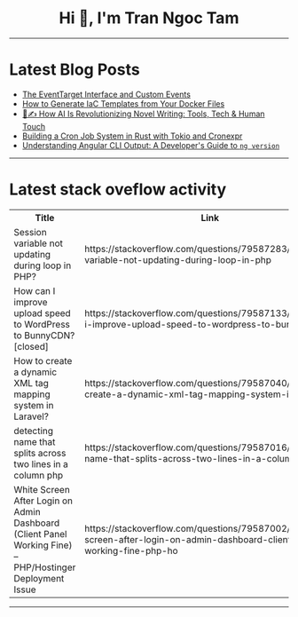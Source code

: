 <h1 align="center">Hi 👋, I'm Tran Ngoc Tam</h1>

---

# Latest Blog Posts 
<!-- BLOG-POST-LIST:START -->
- [The EventTarget Interface and Custom Events](https://dev.to/omriluz1/the-eventtarget-interface-and-custom-events-29jh)
- [How to Generate IaC Templates from Your Docker Files](https://dev.to/piotr_hajdas/how-to-generate-iac-templates-from-your-docker-files-3gn)
- [🧠✍️ How AI Is Revolutionizing Novel Writing: Tools, Tech &amp; Human Touch](https://dev.to/jeremy_libeskind_4bfdc99f/how-ai-is-revolutionizing-novel-writing-tools-tech-human-touch-19f8)
- [Building a Cron Job System in Rust with Tokio and Cronexpr](https://dev.to/hexshift/building-a-cron-job-system-in-rust-with-tokio-and-cronexpr-18j1)
- [Understanding Angular CLI Output: A Developer&#39;s Guide to `ng version`](https://dev.to/cristiansifuentes/understanding-angular-cli-output-a-developers-guide-to-ng-version-5c56)
<!-- BLOG-POST-LIST:END -->

---

# Latest stack oveflow activity
<table>
  <tr><th>Title</th><th>Link</th></tr>
  <!-- STACKOVERFLOW:START --><tr><td>Session variable not updating during loop in PHP?</td><td>https://stackoverflow.com/questions/79587283/session-variable-not-updating-during-loop-in-php</td></tr><tr><td>How can I improve upload speed to WordPress to BunnyCDN? [closed]</td><td>https://stackoverflow.com/questions/79587133/how-can-i-improve-upload-speed-to-wordpress-to-bunnycdn</td></tr><tr><td>How to create a dynamic XML tag mapping system in Laravel?</td><td>https://stackoverflow.com/questions/79587040/how-to-create-a-dynamic-xml-tag-mapping-system-in-laravel</td></tr><tr><td>detecting name that splits across two lines in a column php</td><td>https://stackoverflow.com/questions/79587016/detecting-name-that-splits-across-two-lines-in-a-column-php</td></tr><tr><td>White Screen After Login on Admin Dashboard &lpar;Client Panel Working Fine&rpar; – PHP/Hostinger Deployment Issue</td><td>https://stackoverflow.com/questions/79587002/white-screen-after-login-on-admin-dashboard-client-panel-working-fine-php-ho</td></tr><!-- STACKOVERFLOW:END -->
</table>

---


